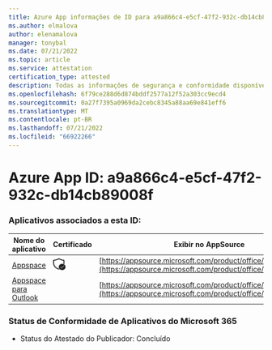 ```yaml
---
title: Azure App informações de ID para a9a866c4-e5cf-47f2-932c-db14cb89008f
ms.author: elmalova
author: elenamalova
manager: tonybal
ms.date: 07/21/2022
ms.topic: article
ms.service: attestation
certification_type: attested
description: Todas as informações de segurança e conformidade disponíveis para a9a866c4-e5cf-47f2-932c-db14cb89008f.
ms.openlocfilehash: 6f79ce288d6d874bddf2577a12f52a303cc9ecd4
ms.sourcegitcommit: 0a27f7395a0969da2cebc8345a88aa69e841eff6
ms.translationtype: MT
ms.contentlocale: pt-BR
ms.lasthandoff: 07/21/2022
ms.locfileid: "66922266"
---
```

# <a name="azure-app-id-a9a866c4-e5cf-47f2-932c-db14cb89008f"></a>Azure App ID: a9a866c4-e5cf-47f2-932c-db14cb89008f


### <a name="apps-associated-with-this-id"></a>Aplicativos associados a esta ID:
| **Nome do aplicativo** | **Certificado** | **Exibir no AppSource** |
|--------------|---------------|-----------------------|
| [Appspace](../forward/WA200001738.md) | <img alt="Certified application badge" src="../media/certified-badge.png" height="25" width="25" /> | [https://appsource.microsoft.com/product/office/WA200001738](https://appsource.microsoft.com/product/office/WA200001738) |
| [Appspace para Outlook](../forward/WA200004102.md) |  | [https://appsource.microsoft.com/product/office/WA200004102](https://appsource.microsoft.com/product/office/WA200004102) |

### <a name="microsoft-365-app-compliance-status"></a>Status de Conformidade de Aplicativos do Microsoft 365
- Status do Atestado do Publicador: Concluído
